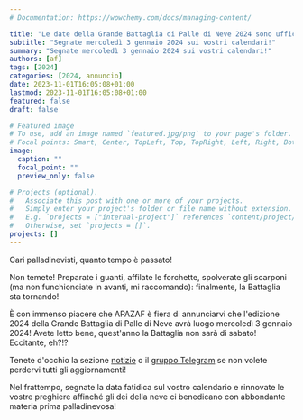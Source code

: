 ```yaml
---
# Documentation: https://wowchemy.com/docs/managing-content/

title: "Le date della Grande Battaglia di Palle di Neve 2024 sono ufficiali!"
subtitle: "Segnate mercoledì 3 gennaio 2024 sui vostri calendari!"
summary: "Segnate mercoledì 3 gennaio 2024 sui vostri calendari!"
authors: [af]
tags: [2024]
categories: [2024, annuncio]
date: 2023-11-01T16:05:08+01:00
lastmod: 2023-11-01T16:05:08+01:00
featured: false
draft: false

# Featured image
# To use, add an image named `featured.jpg/png` to your page's folder.
# Focal points: Smart, Center, TopLeft, Top, TopRight, Left, Right, BottomLeft, Bottom, BottomRight.
image:
  caption: ""
  focal_point: ""
  preview_only: false

# Projects (optional).
#   Associate this post with one or more of your projects.
#   Simply enter your project's folder or file name without extension.
#   E.g. `projects = ["internal-project"]` references `content/project/deep-learning/index.md`.
#   Otherwise, set `projects = []`.
projects: []
---
```


Cari palladinevisti, quanto tempo è passato!

Non temete! Preparate i guanti, affilate le forchette, spolverate gli scarponi (ma non funchionciate in avanti, mi raccomando): finalmente, la Battaglia sta tornando!

È con immenso piacere che APAZAF è fiera di annunciarvi che l'edizione 2024 della Grande Battaglia di Palle di Neve avrà luogo mercoledì 3 gennaio 2024!
Avete letto bene, quest'anno la Battaglia non sarà di sabato! Eccitante, eh?!?

Tenete d'occhio la sezione [notizie](/it/post) o il [gruppo Telegram](https://t.me/joinchat/UsNhFbmVl6W_Odyz) se non volete perdervi tutti gli aggiornamenti!

Nel frattempo, segnate la data fatidica sul vostro calendario e rinnovate le vostre preghiere affinché gli dei della neve ci benedicano con abbondante materia prima palladinevosa!
